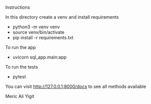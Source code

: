 Instructions

In this directory create a venv and install requirements

- python3 -m venv venv
- source venv/bin/activate
- pip install -r requirements.txt

To run the app

- uvicorn sql_app.main:app

To run the tests

- pytest

You can visit http://127.0.0.1:8000/docs to see all methods available

Meric Ali Yigit
